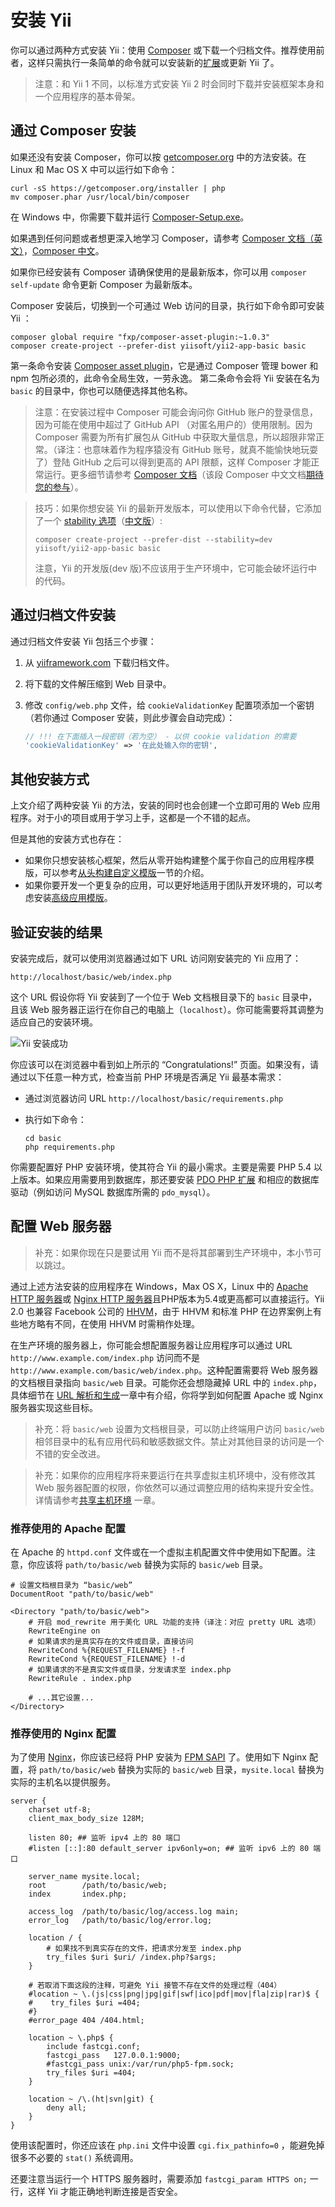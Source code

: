 安装 Yii
==============

你可以通过两种方式安装 Yii：使用 [Composer](https://getcomposer.org/) 或下载一个归档文件。推荐使用前者，这样只需执行一条简单的命令就可以安装新的[扩展](structure-extensions.md)或更新 Yii 了。

> 注意：和 Yii 1 不同，以标准方式安装 Yii 2 时会同时下载并安装框架本身和一个应用程序的基本骨架。


通过 Composer 安装 <span id="installing-via-composer"></span>
-----------------------

如果还没有安装 Composer，你可以按 [getcomposer.org](https://getcomposer.org/download/) 中的方法安装。在 Linux 和 Mac OS X 中可以运行如下命令：

    curl -sS https://getcomposer.org/installer | php
    mv composer.phar /usr/local/bin/composer

在 Windows 中，你需要下载并运行 [Composer-Setup.exe](https://getcomposer.org/Composer-Setup.exe)。

如果遇到任何问题或者想更深入地学习 Composer，请参考 [Composer 文档（英文）](https://getcomposer.org/doc/)，[Composer 中文](https://github.com/5-say/composer-doc-cn)。

如果你已经安装有 Composer 请确保使用的是最新版本，你可以用 `composer self-update` 命令更新 Composer 为最新版本。

Composer 安装后，切换到一个可通过 Web 访问的目录，执行如下命令即可安装 Yii ：

    composer global require "fxp/composer-asset-plugin:~1.0.3"
    composer create-project --prefer-dist yiisoft/yii2-app-basic basic

第一条命令安装 [Composer asset plugin](https://github.com/francoispluchino/composer-asset-plugin/)，它是通过 Composer 管理 bower 和 npm 包所必须的，此命令全局生效，一劳永逸。
第二条命令会将 Yii 安装在名为 `basic` 的目录中，你也可以随便选择其他名称。

> 注意：在安装过程中 Composer 可能会询问你 GitHub 账户的登录信息，因为可能在使用中超过了 GitHub API 
（对匿名用户的）使用限制。因为 Composer 需要为所有扩展包从 GitHub 
中获取大量信息，所以超限非常正常。（译注：也意味着作为程序猿没有 GitHub 账号，就真不能愉快地玩耍了）登陆 GitHub 
之后可以得到更高的 API 限额，这样 Composer 才能正常运行。更多细节请参考 [Composer 
文档](https://getcomposer.org/doc/articles/troubleshooting.md#api-rate-limit-and-oauth-tokens)（该段 Composer 
中文文档[期待您的参与](https://github.com/5-say/composer-doc-cn/blob/master/cn-introduction/articles/troubleshooting.md#api-rate-limit-and-oauth-tokens)）。

> 技巧：如果你想安装 Yii 的最新开发版本，可以使用以下命令代替，它添加了一个 [stability 选项](https://getcomposer.org/doc/04-schema.md#minimum-stability)（[中文版](https://github.com/5-say/composer-doc-cn/blob/master/cn-introduction/04-schema.md#minimum-stability)）:
>
>     composer create-project --prefer-dist --stability=dev yiisoft/yii2-app-basic basic
>
> 注意，Yii 的开发版(dev 版)不应该用于生产环境中，它可能会破坏运行中的代码。


通过归档文件安装 <span id="installing-from-archive-file"></span>
-------------------------------

通过归档文件安装 Yii 包括三个步骤：

1. 从 [yiiframework.com](http://www.yiiframework.com/download/) 下载归档文件。
2. 将下载的文件解压缩到 Web 目录中。
3. 修改 `config/web.php` 文件，给 `cookieValidationKey` 配置项添加一个密钥（若你通过 Composer 安装，则此步骤会自动完成）：

   ```php
   // !!! 在下面插入一段密钥（若为空） - 以供 cookie validation 的需要
   'cookieValidationKey' => '在此处输入你的密钥',
   ```


其他安装方式 <span id="other-installation-options"></span>
--------------------------

上文介绍了两种安装 Yii 的方法，安装的同时也会创建一个立即可用的 Web 应用程序。对于小的项目或用于学习上手，这都是一个不错的起点。

但是其他的安装方式也存在：

* 如果你只想安装核心框架，然后从零开始构建整个属于你自己的应用程序模版，可以参考[从头构建自定义模版](tutorial-start-from-scratch.md)一节的介绍。
* 如果你要开发一个更复杂的应用，可以更好地适用于团队开发环境的，可以考虑安装[高级应用模版](tutorial-advanced-app.md)。


验证安装的结果 <span id="verifying-installation"></span>
--------------------------

安装完成后，就可以使用浏览器通过如下 URL 访问刚安装完的 Yii 应用了：

```
http://localhost/basic/web/index.php
```

这个 URL 假设你将 Yii 安装到了一个位于 Web 文档根目录下的 `basic` 目录中，且该 Web 服务器正运行在你自己的电脑上（`localhost`）。你可能需要将其调整为适应自己的安装环境。

![Yii 安装成功](images/start-app-installed.png)

你应该可以在浏览器中看到如上所示的 “Congratulations!” 页面。如果没有，请通过以下任意一种方式，检查当前 PHP 环境是否满足 Yii 最基本需求：

* 通过浏览器访问 URL `http://localhost/basic/requirements.php`
* 执行如下命令：

  ```
  cd basic
  php requirements.php
  ```

你需要配置好 PHP 安装环境，使其符合 Yii 的最小需求。主要是需要 PHP 5.4 以上版本。如果应用需要用到数据库，那还要安装 [PDO PHP 扩展](http://www.php.net/manual/zh/pdo.installation.php) 和相应的数据库驱动（例如访问 MySQL 数据库所需的 `pdo_mysql`）。


配置 Web 服务器 <span id="configuring-web-servers"></span>
-----------------------

>补充：如果你现在只是要试用 Yii 而不是将其部署到生产环境中，本小节可以跳过。

通过上述方法安装的应用程序在 Windows，Max OS X，Linux 中的 [Apache HTTP 服务器](http://httpd.apache.org/)或 [Nginx HTTP 服务器](http://nginx.org/)且PHP版本为5.4或更高都可以直接运行。Yii 2.0 也兼容 Facebook 公司的 [HHVM](http://hhvm.com/)，由于 HHVM 和标准 PHP 在边界案例上有些地方略有不同，在使用 HHVM 时需稍作处理。

在生产环境的服务器上，你可能会想配置服务器让应用程序可以通过 URL `http://www.example.com/index.php` 访问而不是 `http://www.example.com/basic/web/index.php`。这种配置需要将 Web 服务器的文档根目录指向 `basic/web` 目录。可能你还会想隐藏掉 URL 中的 `index.php`，具体细节在 [URL 解析和生成](runtime-url-handling.md)一章中有介绍，你将学到如何配置 Apache 或 Nginx 服务器实现这些目标。

>补充：将 `basic/web` 设置为文档根目录，可以防止终端用户访问 `basic/web` 相邻目录中的私有应用代码和敏感数据文件。禁止对其他目录的访问是一个不错的安全改进。

>补充：如果你的应用程序将来要运行在共享虚拟主机环境中，没有修改其 Web 服务器配置的权限，你依然可以通过调整应用的结构来提升安全性。详情请参考[共享主机环境](tutorial-shared-hosting.md) 一章。


### 推荐使用的 Apache 配置 <span id="recommended-apache-configuration"></span>

在 Apache 的 `httpd.conf` 文件或在一个虚拟主机配置文件中使用如下配置。注意，你应该将 `path/to/basic/web` 替换为实际的 `basic/web` 目录。

```
# 设置文档根目录为 “basic/web”
DocumentRoot "path/to/basic/web"

<Directory "path/to/basic/web">
    # 开启 mod_rewrite 用于美化 URL 功能的支持（译注：对应 pretty URL 选项）
    RewriteEngine on
    # 如果请求的是真实存在的文件或目录，直接访问
    RewriteCond %{REQUEST_FILENAME} !-f
    RewriteCond %{REQUEST_FILENAME} !-d
    # 如果请求的不是真实文件或目录，分发请求至 index.php
    RewriteRule . index.php

    # ...其它设置...
</Directory>
```


### 推荐使用的 Nginx 配置 <span id="recommended-nginx-configuration"></span>

为了使用 [Nginx](http://wiki.nginx.org/)，你应该已经将 PHP 安装为 [FPM SAPI](http://php.net/install.fpm) 了。使用如下 Nginx 配置，将 `path/to/basic/web` 替换为实际的 `basic/web` 目录，`mysite.local` 替换为实际的主机名以提供服务。

```
server {
    charset utf-8;
    client_max_body_size 128M;

    listen 80; ## 监听 ipv4 上的 80 端口
    #listen [::]:80 default_server ipv6only=on; ## 监听 ipv6 上的 80 端口

    server_name mysite.local;
    root        /path/to/basic/web;
    index       index.php;

    access_log  /path/to/basic/log/access.log main;
    error_log   /path/to/basic/log/error.log;

    location / {
        # 如果找不到真实存在的文件，把请求分发至 index.php
        try_files $uri $uri/ /index.php?$args;
    }

    # 若取消下面这段的注释，可避免 Yii 接管不存在文件的处理过程（404）
    #location ~ \.(js|css|png|jpg|gif|swf|ico|pdf|mov|fla|zip|rar)$ {
    #    try_files $uri =404;
    #}
    #error_page 404 /404.html;

    location ~ \.php$ {
        include fastcgi.conf;
        fastcgi_pass   127.0.0.1:9000;
        #fastcgi_pass unix:/var/run/php5-fpm.sock;
        try_files $uri =404;
    }

    location ~ /\.(ht|svn|git) {
        deny all;
    }
}
```

使用该配置时，你还应该在 `php.ini` 文件中设置 `cgi.fix_pathinfo=0` ，能避免掉很多不必要的 `stat()` 系统调用。

还要注意当运行一个 HTTPS 服务器时，需要添加 `fastcgi_param HTTPS on;` 一行，这样 Yii 才能正确地判断连接是否安全。
